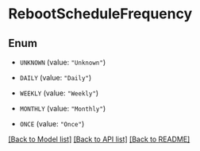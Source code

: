 # RebootScheduleFrequency

## Enum


* `UNKNOWN` (value: `"Unknown"`)

* `DAILY` (value: `"Daily"`)

* `WEEKLY` (value: `"Weekly"`)

* `MONTHLY` (value: `"Monthly"`)

* `ONCE` (value: `"Once"`)


[[Back to Model list]](../README.md#documentation-for-models) [[Back to API list]](../README.md#documentation-for-api-endpoints) [[Back to README]](../README.md)


